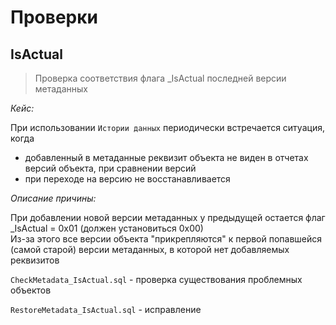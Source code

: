 # Проверки

## IsActual  
> Проверка соответствия флага _IsActual последней версии метаданных

_Кейс:_  

При использовании `Истории данных` периодически встречается ситуация, когда  
- добавленный в метаданные реквизит объекта не виден в отчетах версий объекта, при сравнении версий
- при переходе на версию не восстанавливается

_Описание причины:_  

При добавлении новой версии метаданных у предыдущей остается флаг _IsActual = 0х01 (должен установиться 0х00)  
Из-за этого все версии объекта "прикрепляются" к первой попавшейся (самой старой) версии метаданных, в которой нет добавляемых реквизитов

`CheckMetadata_IsActual.sql` - проверка существования проблемных объектов

`RestoreMetadata_IsActual.sql` - исправление 
